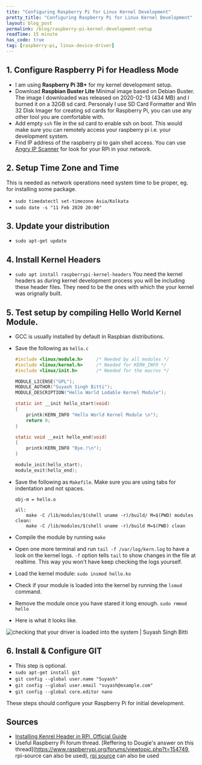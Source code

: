 ```yaml
---
tite: "Configuring Raspberry Pi for Linux Kernel Development"
pretty_title: "Configuring Raspberry Pi for Linux Kernel Development"
layout: blog_post
permalink: /blog/raspberry-pi-kernel-development-setup
readTime: 15 minute
has_code: true
tag: [raspberry-pi, linux-device-driver]
---
```


## 1. Configure Raspberry Pi for Headless Mode
+ I am using **Raspberry Pi 3B+** for my kernel development setup.
+ Download **Raspbian Buster Lite** Minimal image based on Debian Buster.
The image I downloaded was released on 2020-02-13 (434 MB) and I burned it on a 32GB sd card.
Personaly I use SD Card Formatter and Win 32 Disk Imager for creating sd cards for Raspberry Pi, you
can use any other tool you are comfortable with.
+ Add empty `ssh` file in the sd card to enable ssh on boot. This would make sure you can remotely access
your raspberry pi i.e. your development system.
+ Find IP address of the raspberry pi to gain shell access. 
You can use [Angry IP Scanner](https://www.advanced-ip-scanner.com/) for look for your RPi in your network. 

## 2. Setup Time Zone and Time 

This is needed as network operations need system time to be proper, eg. for installing some package. 
+ `sudo timedatectl set-timezone Asia/Kolkata` 
+ `sudo date -s "11 Feb 2020 20:00"`  

## 3. Update your distribution
+ `sudo apt-get update`  

## 4. Install Kernel Headers 
+ `sudo apt install raspberrypi-kernel-headers` 
You need the kernel headers as during kernel development process you will be including these header files.
They need to be the ones with which the your kernel was orignally built.

## 5. Test setup by compiling Hello World Kernel Module. 
+ GCC is usually installed by default in Raspbian distributions.
+ Save the following as `hello.c` 

	```c
	#include <linux/module.h>     /* Needed by all modules */  
	#include <linux/kernel.h>     /* Needed for KERN_INFO */  
	#include <linux/init.h>       /* Needed for the macros */  

	MODULE_LICENSE("GPL");    
	MODULE_AUTHOR("Suyash Singh Bitti");  
	MODULE_DESCRIPTION("Hello World Lodable Kernel Module");  

	static int __init hello_start(void)  
	{  
	    printk(KERN_INFO "Hello World Kernel Module \n");  
	    return 0;  
	}  

	static void __exit hello_end(void)  
	{  
	    printk(KERN_INFO "Bye.!\n");  
	}  

	module_init(hello_start);  
	module_exit(hello_end);  
	```

 

+ Save the following as `Makefile`.
Make sure you are using tabs for indentation and not spaces.

	```make 
	obj-m = hello.o

	all: 
		make -C /lib/modules/$(shell uname -r)/build/ M=$(PWD) modules 
	clean: 
		make -C /lib/modules/$(shell uname -r)/build M=$(PWD) clean 
	``` 

+ Compile the module by running `make`
+ Open one more terminal and run `tail -f /var/log/kern.log` to have a look on the kernel logs. `-f` option
tells `tail` to show changes in the file at realtime. This way you won't have keep checking the logs yourself.
+ Load the kernel module: `sudo insmod hello.ko`
+ Check if your module is loaded into the kernel by running the `lsmod` command. 
+ Remove the module once you have stared it long enough.
`sudo rmmod hello` 
+ Here is what it looks like.
<img class="img-fluid" src="https://i.imgur.com/R0J13l1.png" alt="checking that your driver is loaded into the system | Suyash Singh Bitti">

## 6. Install & Configure GIT
+ This step is optional. 
+ `sudo apt-get install git`
+ `git config --global user.name "Suyash"`
+ `git config --global user.email "suyash@example.com"`
+ `git config --global core.editor nano`

These steps should configure your Raspberry Pi for initial development.

## Sources 
+ [Installing Kenrel Header in RPi, Official Guide](https://www.raspberrypi.org/documentation/linux/kernel/headers.md)
+ Useful Raspberry Pi forum thread. [Reffering to Dougie's answer on this thread](https://www.raspberrypi.org/forums/viewtopic.php?t=154749, rpi-source can also be used), [rpi source](https://github.com/notro/rpi-source/wiki) can also
be used
